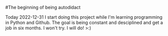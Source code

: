 #The beginning of being autodidact

Today 2022-12-31 I start doing this project while I'm learning programming in Python and Github. The goal is being constant and desciplined and get a job in six months.
I won't try. I will do! >:)
